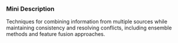 ### Mini Description

Techniques for combining information from multiple sources while maintaining consistency and resolving conflicts, including ensemble methods and feature fusion approaches.
